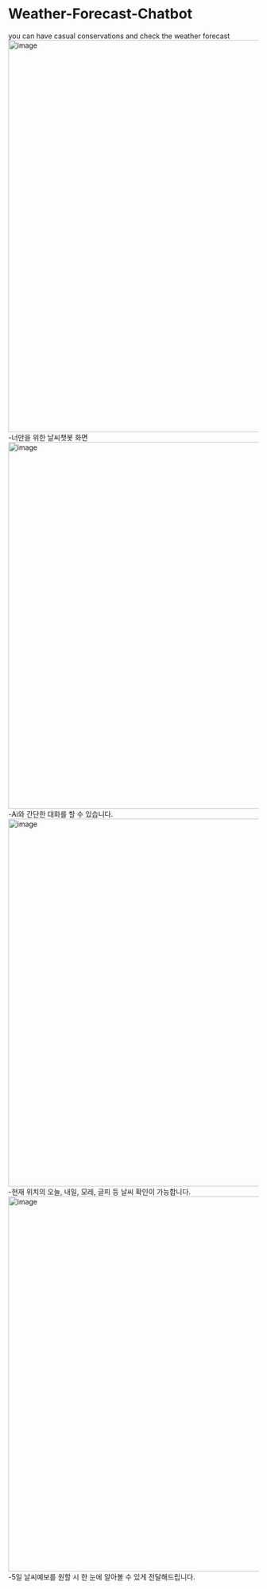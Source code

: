 # Weather-Forecast-Chatbot
you can have casual conservations and check the weather forecast
<img width="1023" height="788" alt="image" src="https://github.com/user-attachments/assets/af5a5705-22eb-4cfd-8f94-abf76c84e8b9" />
-너만을 위한 날씨챗봇 화면
<img width="928" height="737" alt="image" src="https://github.com/user-attachments/assets/7754947f-30f8-49ba-afe5-990432761584" />
-Ai와 간단한 대화를 할 수 있습니다.
<img width="940" height="739" alt="image" src="https://github.com/user-attachments/assets/aaa1cf8c-5440-44c2-9f9a-eefb0de9d9b8" />
-현재 위치의 오늘, 내일, 모레, 글피 등 날씨 확인이 가능합니다.
<img width="960" height="754" alt="image" src="https://github.com/user-attachments/assets/b90a412d-77eb-4b3a-ace7-f25c9a8597ee" />
-5일 날씨예보를 원할 시 한 눈에 알아볼 수 있게 전달해드립니다.
